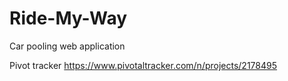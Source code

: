 # Ride-My-Way
Car pooling  web application


Pivot tracker https://www.pivotaltracker.com/n/projects/2178495
